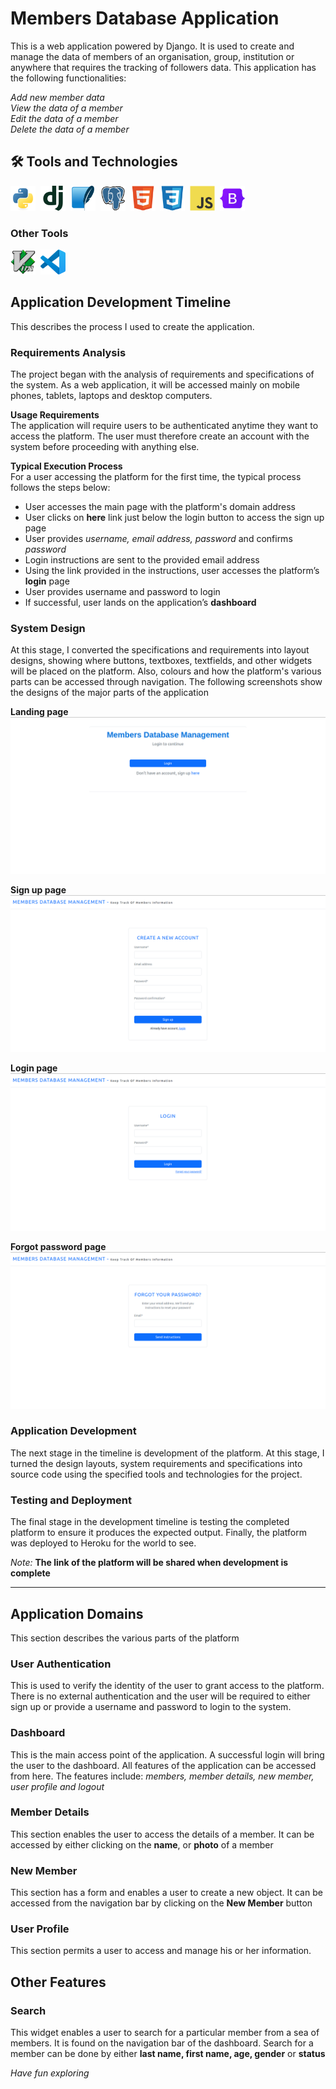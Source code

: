 # Members Database Application

This is a web application powered by Django. It is used to create and manage the data of members of an organisation, group, institution or anywhere that requires the tracking of followers data. This application has the following functionalities:

*Add new member data* <br />
*View the data of a member* <br />
*Edit the data of a member* <br />
*Delete the data of a member* <br />

## :hammer_and_wrench: Tools and Technologies
<img src="https://github.com/devicons/devicon/blob/master/icons/python/python-original.svg" title="Python" alt="Python" width="40" height="40"/>&nbsp;
<img src="https://github.com/devicons/devicon/blob/master/icons/django/django-plain.svg" title="Django" alt="Django" width="40" height="40"/>&nbsp;
<img src="https://github.com/devicons/devicon/blob/master/icons/sqlite/sqlite-original.svg" title="SQLite" alt="SQLite" width="40" height="40"/>&nbsp;
<img src="https://github.com/devicons/devicon/blob/master/icons/postgresql/postgresql-original.svg" title="PostgreSQL" alt="PostgreSQL" width="40" height="40"/>&nbsp;
<img src="https://github.com/devicons/devicon/blob/master/icons/html5/html5-original.svg" title="HTML" alt="HTML" width="40" height="40"/>&nbsp;
<img src="https://github.com/devicons/devicon/blob/master/icons/css3/css3-original.svg" title="CSS3" alt="CSS3" width="40" height="40"/>&nbsp;
<img src="https://github.com/devicons/devicon/blob/master/icons/javascript/javascript-original.svg" title="JS" alt="JS" width="40" height="40"/>&nbsp;
<img src="https://github.com/devicons/devicon/blob/master/icons/bootstrap/bootstrap-original.svg" title="Bootstrap" alt="Bootstrap" width="40" height="40"/>&nbsp;

### Other Tools
<img src="https://github.com/devicons/devicon/blob/master/icons/vim/vim-original.svg" title="Vim" alt="Vim" width="40" height="40"/>&nbsp;
<img src="https://github.com/devicons/devicon/blob/master/icons/vscode/vscode-original.svg" title="VS Code" alt="VS Code" width="40" height="40"/>&nbsp;

## Application Development Timeline
This describes the process I used to create the application.

### Requirements Analysis
The project began with the analysis of requirements and specifications of the system. As a web application, it will be accessed mainly on mobile phones, tablets, laptops and desktop computers. 

**Usage Requirements**<br />
The application will require users to be authenticated anytime they want to access the platform. The user must therefore create an account with the system before proceeding with anything else.

**Typical Execution Process**<br />
For a user accessing the platform for the first time, the typical process follows the steps below:

- User accesses the main page with the platform's domain address
- User clicks on **here** link just below the login button to access the sign up page
- User provides *username, email address, password* and confirms *password*
- Login instructions are sent to the provided email address
- Using the link provided in the instructions, user accesses the platform’s **login** page
- User provides username and password to login
- If successful, user lands on the application’s **dashboard**

### System Design
At this stage, I converted the specifications and requirements into layout designs, showing where buttons, textboxes, textfields, and other widgets will be placed on the platform. Also, colours and how the platform's various parts can be accessed through navigation. The following screenshots show the designs of the major parts of the application

**Landing page**<br />
<img src="resources/landing_page.png" title="Sign up page" alt="landing page"/><br />

**Sign up page**<br />
<img src="resources/signup.png" title="Sign up page" alt="signup page"/><br />

**Login page**<br />
<img src="resources/login.png" title="Login page" alt="login page"/><br />

**Forgot password page**<br />
<img src="resources/forgot_password.png" title="Password reset page" alt="password reset page"/><br />

### Application Development
The next stage in the timeline is development of the platform. At this stage, I turned the design layouts, system requirements and specifications into source code using the specified tools and technologies for the project.

### Testing and Deployment
The final stage in the development timeline is testing the completed platform to ensure it produces the expected output. Finally, the platform was deployed to Heroku for the world to see.

*Note:*
**The link of the platform will be shared when development is complete**

---
## Application Domains
This section describes the various parts of the platform

### User Authentication
This is used to verify the identity of the user to grant access to the platform. There is no external authentication and the user will be required to either sign up or provide a username and password to login to the system.

### Dashboard
This is the main access point of the application. A successful login will bring the user to the dashboard. All features of the application can be accessed from here. The features include: *members, member details, new member, user profile and logout*

### Member Details
This section enables the user to access the details of a member. It can be accessed by either clicking on the **name**, or **photo** of a member

### New Member
This section has a form and enables a user to create a new object. It can be accessed from the navigation bar by clicking on the **New Member** button

### User Profile
This section permits a user to access and manage his or her information.

## Other Features

### Search
This widget enables a user to search for a particular member from a sea of  members. It is found on the navigation bar of the dashboard. Search for a member can be done by either **last name, first name, age, gender** or **status**

*Have fun exploring*
